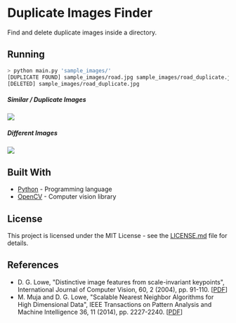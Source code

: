 # Duplicate Images Finder

Find and delete duplicate images inside a directory.

## Running

```bash
> python main.py 'sample_images/'
[DUPLICATE FOUND] sample_images/road.jpg sample_images/road_duplicate.jpg
[DELETED] sample_images/road_duplicate.jpg
```

##### Similar / Duplicate Images
![](example_duplicate.png)

##### Different Images
![](example_not_duplicate.png)

## Built With

* [Python](https://docs.python.org/3/) - Programming language
* [OpenCV](https://docs.opencv.org/) - Computer vision library

## License

This project is licensed under the MIT License - see the [LICENSE.md](LICENSE.md) file for details.

## References

* D. G. Lowe, "Distinctive image features from scale-invariant keypoints", International Journal of Computer Vision, 60, 2 (2004), pp. 91-110. [[PDF](https://www.cs.ubc.ca/~lowe/papers/ijcv04.pdf)]
* M. Muja and D. G. Lowe, "Scalable Nearest Neighbor Algorithms for High Dimensional Data", IEEE Transactions on Pattern Analysis and Machine Intelligence 36, 11 (2014), pp. 2227-2240. [[PDF](https://www.cs.ubc.ca/research/flann/uploads/FLANN/flann_pami2014.pdf)]
